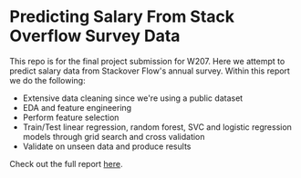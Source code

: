 # Predicting Salary From Stack Overflow Survey Data

This repo is for the final project submission for W207. Here we attempt to predict salary data from Stackover Flow's annual survey. Within this report we do the following:

 - Extensive data cleaning since we're using a public dataset
 - EDA and feature engineering
 - Perform feature selection
 - Train/Test linear regression, random forest, SVC and logistic regression models through grid search and cross validation
 - Validate on unseen data and produce results

Check out the full report [here]().
